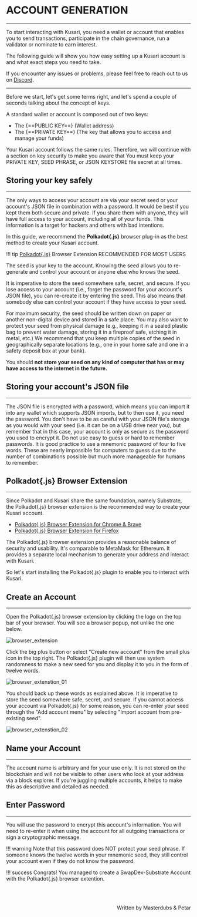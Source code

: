 # <b>ACCOUNT GENERATION</b>
---

To start interacting with Kusari, you need a wallet or account that enables you to send transactions, participate in the chain governance, run a validator or nominate to earn interest. 

The following guide will show you how easy setting up a Kusari account is and what exact steps you need to take. 

If you encounter any issues or problems, please feel free to reach out to us on <a href="https://discord.gg/DAHehdnP" target="_blank">Discord</a>.

---

Before we start, let's get some terms right, and let's spend a couple of seconds talking about the concept of keys.

A standard wallet or account is composed out of two keys:

- The {==PUBLIC KEY==} (Wallet address)
- The {==PRIVATE KEY==} (The key that allows you to access and manage your funds) 

Your Kusari account follows the same rules. Therefore, we will continue with a section on key security to make you aware that You must keep your PRIVATE KEY, SEED PHRASE, or JSON KEYSTORE file secret at all times. 

## **Storing your key safely**
---

The only ways to access your account are via your secret seed or your account's JSON file in combination with a password. It would be best if you kept them both secure and private. If you share them with anyone, they will have full access to your account, including all of your funds. This information is a target for hackers and others with bad intentions. 

In this guide, we recommend the **Polkadot{.js}** browser plug-in as the best method to create your Kusari account.

!!! tip
    <a href="https://polkadot.js.org/extension/" target="_blank">Polkadot{.js}</a> Browser Extension RECOMMENDED FOR MOST USERS

The seed is your key to the account. Knowing the seed allows you to re-generate and control your account or anyone else who knows the seed.

It is imperative to store the seed somewhere safe, secret, and secure. If you lose access to your account (i.e., forget the password for your account's JSON file), you can re-create it by entering the seed. This also means that somebody else can control your account if they have access to your seed.

For maximum security, the seed should be written down on paper or another non-digital device and stored in a safe place. You may also want to protect your seed from physical damage (e.g., keeping it in a sealed plastic bag to prevent water damage, storing it in a fireproof safe, etching it in metal, etc.) We recommend that you keep multiple copies of the seed in geographically separate locations (e.g., one in your home safe and one in a safety deposit box at your bank).

You should **not store your seed on any kind of computer that has or may have access to the internet in the future.**

## **Storing your account's JSON file**
---

The JSON file is encrypted with a password, which means you can import it into any wallet which supports JSON imports, but to then use it, you need the password. You don't have to be as careful with your JSON file's storage as you would with your seed (i.e. it can be on a USB drive near you), but remember that in this case, your account is only as secure as the password you used to encrypt it. Do not use easy to guess or hard to remember passwords. It is good practice to use a mnemonic password of four to five words. These are nearly impossible for computers to guess due to the number of combinations possible but much more manageable for humans to remember.

## **Polkadot{.js} Browser Extension**
---

Since Polkadot and Kusari share the same foundation, namely Substrate, the Polkadot{.js} browser extension is the recommended way to create your Kusari account.

- <a href="https://chrome.google.com/webstore/detail/polkadot%7Bjs%7D-extension/mopnmbcafieddcagagdcbnhejhlodfdd" target="_blank">Polkadot{.js} Browser Extension for Chrome & Brave</a>
- <a href="https://addons.mozilla.org/en-US/firefox/addon/polkadot-js-extension/" target="_blank">Polkadot{.js} Browser Extension for Firefox</a>

The Polkadot{.js} browser extension provides a reasonable balance of security and usability. It's comparable to MetaMask for Ethereum. It provides a separate local mechanism to generate your address and interact with Kusari.

So let's start installing the Polkadot{.js} plugin to enable you to interact with Kusari.


## **Create an Account**
---

Open the Polkadot{.js} browser extension by clicking the logo on the top bar of your browser. You will see a browser popup, not unlike the one below.

![browser_extension](assets/polkadot_plugin_js.png#center)

Click the big plus button or select "Create new account" from the small plus icon in the top right. The Polkadot{.js} plugin will then use system randomness to make a new seed for you and display it to you in the form of twelve words.

![browser_extenstion_01](assets/polkadot_plugin_js_new.png#center)

You should back up these words as explained above. It is imperative to store the seed somewhere safe, secret, and secure. If you cannot access your account via Polkadot{.js} for some reason, you can re-enter your seed through the "Add account menu" by selecting "Import account from pre-existing seed".

![browser_extenstion_02](assets/polkadot_plugin_js_new_03.png#center)

## **Name your Account**
---

The account name is arbitrary and for your use only. It is not stored on the blockchain and will not be visible to other users who look at your address via a block explorer. If you're juggling multiple accounts, it helps to make this as descriptive and detailed as needed.

## **Enter Password**
---

You will use the password to encrypt this account's information. You will need to re-enter it when using the account for all outgoing transactions or sign a cryptographic message.

!!! warning
    Note that this password does NOT protect your seed phrase. If someone knows the twelve words in your mnemonic seed, they still control your account even if they do not know the password.

!!! success
    Congrats! You managed to create a SwapDex-Substrate Account with the Polkadot{.js} browser extention.

<br></br>

<p align=right> Written by Masterdubs & Petar </p>